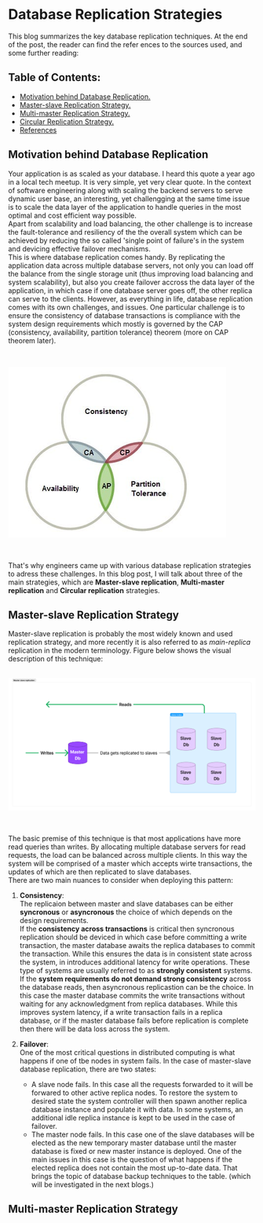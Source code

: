 # **Database Replication Strategies**

This blog summarizes the key database replication techniques. At the end of the post, the reader can find the refer
ences to the sources used, and some further reading:

## **Table of Contents**:
- [Motivation behind Database Replication.](#motivation-behind-database-replication)
- [Master-slave Replication Strategy.](#master-slave-replication-strategy)
- [Multi-master Replication Strategy.]()
- [Circular Replication Strategy.]()
- [References]()

## **Motivation behind Database Replication**
Your application is as scaled as your database. I heard this quote a year ago in a local tech meetup. It is very simple, yet very clear quote. In the context of software engineering along with scaling the backend servers to serve dynamic user base, an interesting, yet challengging at the same time issue is to scale the data layer of the application to handle queries in the most optimal and cost efficient way possible.   
Apart from scalability and load balancing, the other challenge is to increase the fault-tolerance and resiliency of the the overall system which can be achieved by reducing the so called 'single point of failure's in the system and devicing effective failover mechanisms.  
This is where database replication comes handy. By replicating the application data across multiple database servers, not only you can load off the balance from the single storage unit (thus improving load balancing and system scalability), but also you create failover accross the data layer of the application, in which case if one database server goes off, the other replica can serve to the clients. 
However, as everything in life, database replication comes with its own challenges, and issues. One particular challenge is to ensure the consistency of database transactions is compliance with the system design requirements which mostly is governed by the CAP (consistency, availability, partition tolerance) theorem (more on CAP theorem later).   

</br>

![Figure 1: Cap Theorem](./_media/cap-theorem.jpg)

</br>


That's why engineers came up with various database replication strategies to adress these challenges.  In this blog post, I will talk about three of the main strategies, which are **Master-slave replication**, **Multi-master replication** and **Circular replication** strategies.   



## **Master-slave Replication Strategy**

Master-slave replication is probably the most widely known and used replication strategy, and more recently it is also referred to as *main-replica* replication  in the modern terminology. Figure below shows the visual description of this technique:  
</br>

![Figure 2: Mater-slave replication](./_media/master-slave-replication.png)

</br>


The basic premise of this technique is that most applications have more read queries than writes. By allocating multiple database servers for read requests, the load can be balanced across multiple clients. In this way the system will be comprised of a master which accepts wirte transactions, the updates of which are then replicated to slave databases.   
There are two main nuances to consider when deploying this pattern:

1. **Consistency**:  
The replicaion between master and slave databases can be either **syncronous** or **asyncronous** the choice of which depends on the design requirements.  
If the **consistency across transactions** is critical then syncronous replication should be deviced in which case before committing a write transaction, the master database awaits the replica databases to commit the transaction. While this ensures the data is in consistent state across the system, in introduces additional latency for write operations. These type of systems are usually referred to as **strongly consistent** systems.   
If the **system requirements do not demand strong consistency** across the database reads, then asyncronous replicastion can be the choice. In this case the master database commits the write transactions without waiting for any acknowledgment from replica databases. While this improves system latency, if a write transaction fails in a replica database, or if the master database fails before replication is complete then there will be data loss across the system. 


2. **Failover**:  
One of the most critical questions in distributed computing is what happens if one of tbe nodes in system fails. In the case of master-slave database replication, there are two states:
    -  A slave node fails. In this case all the requests forwarded to it will be forwared to other active replica nodes. To restore the system to desired state the system controller will then spawn another replica database instance and populate it with data. In some systems, an additional idle replica instance is kept to be used in the case of failover.
    - The master node fails. In this case one of the slave databases will be elected as the new temporary master database until the master database is fixed or new master instance is deployed. One of the main issues in this case is the question of what happens if the elected replica does not contain the most up-to-date data. That brings the topic of database backup techniques to the table. (which will be investigated in the next blogs.)



## **Multi-master Replication Strategy**
